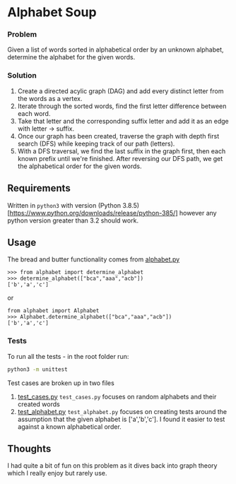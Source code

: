 # Alphabet Soup

### Problem
Given a list of words sorted in alphabetical order by an unknown alphabet, determine the alphabet for the given words.

### Solution
1. Create a directed acylic graph (DAG) and add every distinct letter from the words as a vertex.
2. Iterate through the sorted words, find the first letter difference between each word.
3. Take that letter and the corresponding suffix letter and add it as an edge with letter -> suffix.
4. Once our graph has been created, traverse the graph with depth first search (DFS) while keeping track of our path (letters).
5. With a DFS traversal, we find the last suffix in the graph first, then each known prefix until we're finished. After reversing our DFS path, we get the alphabetical order for the given words.


## Requirements

Written in `python3` with version (Python 3.8.5)[https://www.python.org/downloads/release/python-385/] however any python version greater than 3.2 should work.

## Usage
The bread and butter functionality comes from [alphabet.py](alphabet.py)

```python3
>>> from alphabet import determine_alphabet
>>> determine_alphabet(["bca","aaa","acb"])
['b','a','c']
```
or 
```python3
from alphabet import Alphabet
>>> Alphabet.determine_alphabet(["bca","aaa","acb"])
['b','a','c']
```

### Tests
To run all the tests - in the root folder run:
```bash
python3 -m unittest
```
Test cases are broken up in two files
1. [test_cases.py](tests/test_cases.py)
`test_cases.py` focuses on random alphabets and their created words
2. [test_alphabet.py](tests/test_alphabet.py)
`test_alphabet.py` focuses on creating tests around the assumption that the given alphabet is ['a','b','c']. I found it easier to test against a known alphabetical order.

## Thoughts
I had quite a bit of fun on this problem as it dives back into graph theory which I really enjoy but rarely use. 




